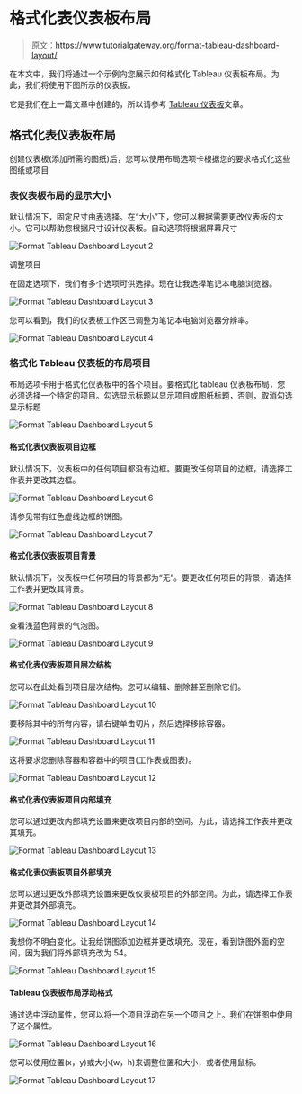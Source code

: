 # 格式化表仪表板布局

> 原文：<https://www.tutorialgateway.org/format-tableau-dashboard-layout/>

在本文中，我们将通过一个示例向您展示如何格式化 Tableau 仪表板布局。为此，我们将使用下图所示的仪表板。

它是我们在上一篇文章中创建的，所以请参考 [Tableau 仪表板](https://www.tutorialgateway.org/create-a-dashboard-in-tableau/)文章。

## 格式化表仪表板布局

创建仪表板(添加所需的图纸)后，您可以使用布局选项卡根据您的要求格式化这些图纸或项目

### 表仪表板布局的显示大小

默认情况下，固定尺寸由[表](https://www.tutorialgateway.org/tableau/)选择。在“大小”下，您可以根据需要更改仪表板的大小。它可以帮助您根据尺寸设计仪表板。自动选项将根据屏幕尺寸

![Format Tableau Dashboard Layout 2](img/5d2207b392ff053e41d1a3864315fa92.png)

调整项目

在固定选项下，我们有多个选项可供选择。现在让我选择笔记本电脑浏览器。

![Format Tableau Dashboard Layout 3](img/27694009a5e545ab794aa0f93036c1dc.png)

您可以看到，我们的仪表板工作区已调整为笔记本电脑浏览器分辨率。

![Format Tableau Dashboard Layout 4](img/9e59995686dcda5436478fd6fdfc9768.png)

### 格式化 Tableau 仪表板的布局项目

布局选项卡用于格式化仪表板中的各个项目。要格式化 tableau 仪表板布局，您必须选择一个特定的项目。勾选显示标题以显示项目或图纸标题，否则，取消勾选显示标题

![Format Tableau Dashboard Layout 5](img/a106b9b0996da9cd4031628ec7797580.png)

#### 格式化表仪表板项目边框

默认情况下，仪表板中的任何项目都没有边框。要更改任何项目的边框，请选择工作表并更改其边框。

![Format Tableau Dashboard Layout 6](img/689db728c1f832d7b12f9deba92e851f.png)

请参见带有红色虚线边框的饼图。

![Format Tableau Dashboard Layout 7](img/adc08d3a7c0cda04160dced8a2170eae.png)

#### 格式化表仪表板项目背景

默认情况下，仪表板中任何项目的背景都为“无”。要更改任何项目的背景，请选择工作表并更改其背景。

![Format Tableau Dashboard Layout 8](img/fcbfef09e7e9d1ebf57299bb048c5318.png)

查看浅蓝色背景的气泡图。

![Format Tableau Dashboard Layout 9](img/ad632bcfde28d1bef2f77f02d0f80c5e.png)

#### 格式化表仪表板项目层次结构

您可以在此处看到项目层次结构。您可以编辑、删除甚至删除它们。

![Format Tableau Dashboard Layout 10](img/e3036238bcb76c76c6ee7c3e3e8077a5.png)

要移除其中的所有内容，请右键单击切片，然后选择移除容器。

![Format Tableau Dashboard Layout 11](img/1095670a416a99a29afcf6737947202c.png)

这将要求您删除容器和容器中的项目(工作表或图表)。

![Format Tableau Dashboard Layout 12](img/5efce0b338b55b84142547441cd0edbb.png)

#### 格式化表仪表板项目内部填充

您可以通过更改内部填充设置来更改项目内部的空间。为此，请选择工作表并更改其填充。

![Format Tableau Dashboard Layout 13](img/bfc0f157b6cad0079ab4773eb00497c2.png)

#### 格式化表仪表板项目外部填充

您可以通过更改外部填充设置来更改仪表板项目的外部空间。为此，请选择工作表并更改其外部填充。

![Format Tableau Dashboard Layout 14](img/c106a5b23423f95fe5799ba246d6e3a4.png)

我想你不明白变化。让我给饼图添加边框并更改填充。现在，看到饼图外面的空间，因为我们将外部填充改为 54。

![Format Tableau Dashboard Layout 15](img/3d651b17f6ca42f9c349941b70f67feb.png)

#### Tableau 仪表板布局浮动格式

通过选中浮动属性，您可以将一个项目浮动在另一个项目之上。我们在饼图中使用了这个属性。

![Format Tableau Dashboard Layout 16](img/29d1b818b9047f4d9fbbe1397437f912.png)

您可以使用位置(x，y)或大小(w，h)来调整位置和大小，或者使用鼠标。

![Format Tableau Dashboard Layout 17](img/0723fc8447fef444e5d3583f370ae66f.png)